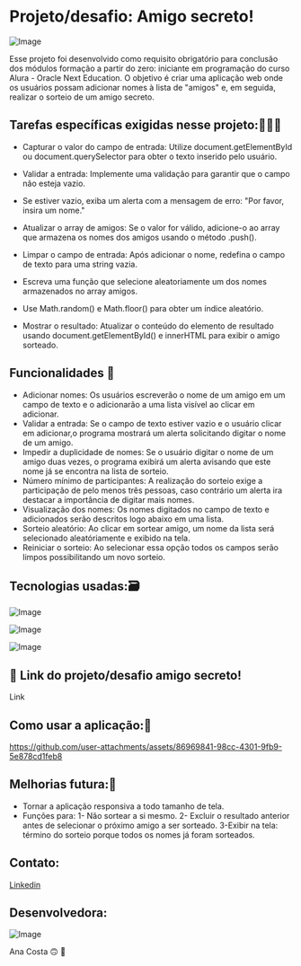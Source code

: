 # Projeto/desafio: Amigo secreto!
![Image](https://github.com/user-attachments/assets/b82ec47b-3e5a-495d-8a30-5f06324f0570)

Esse projeto foi desenvolvido como requisito obrigatório para conclusão dos módulos formação a partir do zero: iniciante em programação do curso Alura - Oracle Next Education.
O objetivo é criar uma aplicação web onde os usuários possam adicionar nomes à lista de "amigos" e, em seguida, realizar o sorteio de um amigo secreto.
## Tarefas específicas exigidas nesse projeto:👩🏻‍💻
- Capturar o valor do campo de entrada: Utilize document.getElementById ou document.querySelector para obter o texto inserido pelo usuário.

- Validar a entrada: Implemente uma validação para garantir que o campo não esteja vazio.

- Se estiver vazio, exiba um alerta com a mensagem de erro: "Por favor, insira um nome."

- Atualizar o array de amigos: Se o valor for válido, adicione-o ao array que armazena os nomes dos amigos usando o método .push().

- Limpar o campo de entrada: Após adicionar o nome, redefina o campo de texto para uma string vazia.
- Escreva uma função que selecione aleatoriamente um dos nomes armazenados no array amigos.

- Use Math.random() e Math.floor() para obter um índice aleatório.
- Mostrar o resultado: Atualizar o conteúdo do elemento de resultado usando document.getElementById() e innerHTML para exibir o amigo sorteado.

## Funcionalidades 📑
- Adicionar nomes: Os usuários escreverão o nome de um amigo em um campo de texto e o adicionarão a uma lista visível ao clicar em adicionar.
- Validar a entrada: Se o campo de texto estiver vazio e o usuário clicar em adicionar,o programa mostrará um alerta solicitando digitar o nome de um amigo.
- Impedir a duplicidade de nomes: Se o usuário digitar o nome de um amigo duas vezes, o programa exibirá um alerta avisando que este nome já se encontra na lista de sorteio.
- Número mínimo de participantes: A realização do sorteio exige a participação de pelo menos três pessoas, caso contrário um alerta ira destacar a importância de digitar mais nomes.
- Visualização dos nomes: Os nomes digitados no campo de texto e adicionados serão descritos logo abaixo em uma lista.
- Sorteio aleatório: Ao clicar em sortear amigo, um nome da lista será selecionado aleatóriamente e exibido na tela.
- Reiniciar o sorteio: Ao selecionar essa opção todos os campos serão limpos possibilitando um novo sorteio.
  
## Tecnologias usadas:🗃️
![Image](https://github.com/user-attachments/assets/2d89a8a3-586d-4c0d-bb7d-177c46c2226e)

![Image](https://github.com/user-attachments/assets/bed47701-3c6f-40d2-abe1-e26c8ac2343c)

![Image](https://github.com/user-attachments/assets/7d5b958f-212b-4a10-ba74-ab6c0a1b897b)

## 🔗 Link do projeto/desafio amigo secreto!
Link

## Como usar a aplicação:🎥

https://github.com/user-attachments/assets/86969841-98cc-4301-9fb9-5e878cd1feb8

## Melhorias futura:🤖
- Tornar a aplicação responsiva a todo tamanho de tela.
- Funções para:
1- Não sortear a si mesmo. 
2- Excluir o resultado anterior antes de selecionar o próximo amigo a ser sorteado.
3-Exibir na tela: término do sorteio porque todos os nomes já foram sorteados.
## Contato:
[Linkedin](https://www.linkedin.com/in/ana-rachel-rodrigues-da-costa-analista-de-dados/) 

## Desenvolvedora: 
![Image](https://github.com/user-attachments/assets/5525fa43-7473-46e3-9fa4-032416d9eca5)

Ana Costa &#x1F643; &#x1F642;

